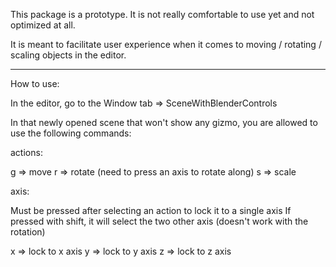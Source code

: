 This package is a prototype. It is not really comfortable to use yet and not optimized at all.

It is meant to facilitate user experience when it comes to moving / rotating / scaling objects in the editor.


--------------------
How to use:

In the editor, go to the Window tab => SceneWithBlenderControls

In that newly opened scene that won't show any gizmo, you are allowed to use the following commands:

actions:

g => move
r => rotate (need to press an axis to rotate along)
s => scale


axis:

Must be pressed after selecting an action to lock it to a single axis
If pressed with shift, it will select the two other axis (doesn't work with the rotation)

x => lock to x axis
y => lock to y axis
z => lock to z axis